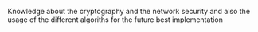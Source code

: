 Knowledge about the cryptography and the network security and also the usage of the different algoriths for the future best implementation
  
